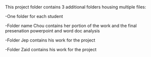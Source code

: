 This project folder contains 3 additional folders housing multiple files:

  -One folder for each student 

  -Folder name Chou contains her portion of the work and the final presenation powerpoint and word doc analysis

   -Folder Jep contains his work for the project

  -Folder Zaid contains his work for the project
